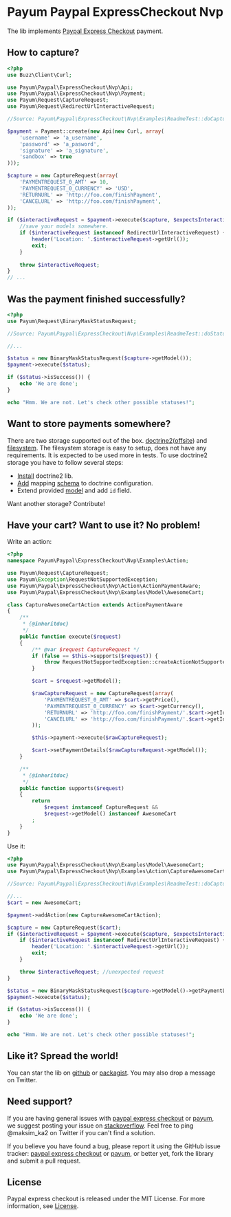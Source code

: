 Payum Paypal ExpressCheckout Nvp
================================

The lib implements [Paypal Express Checkout](https://www.x.com/content/paypal-nvp-api-overview) payment.

## How to capture?

```php
<?php
use Buzz\Client\Curl;

use Payum\Paypal\ExpressCheckout\Nvp\Api;
use Payum\Paypal\ExpressCheckout\Nvp\Payment;
use Payum\Request\CaptureRequest;
use Payum\Request\RedirectUrlInteractiveRequest;

//Source: Payum\Paypal\ExpressCheckout\Nvp\Examples\ReadmeTest::doCapture()

$payment = Payment::create(new Api(new Curl, array(
    'username' => 'a_username',
    'password' => 'a_pasword',
    'signature' => 'a_signature',
    'sandbox' => true
)));

$capture = new CaptureRequest(array(
    'PAYMENTREQUEST_0_AMT' => 10,
    'PAYMENTREQUEST_0_CURRENCY' => 'USD',
    'RETURNURL' => 'http://foo.com/finishPayment',
    'CANCELURL' => 'http://foo.com/finishPayment',
));

if ($interactiveRequest = $payment->execute($capture, $expectsInteractive = true)) {
    //save your models somewhere.
    if ($interactiveRequest instanceof RedirectUrlInteractiveRequest) {
        header('Location: '.$interactiveRequest->getUrl());
        exit;
    }
    
    throw $interactiveRequest;
}
// ...
```

## Was the payment finished successfully?

```php
<?php
use Payum\Request\BinaryMaskStatusRequest;

//Source: Payum\Paypal\ExpressCheckout\Nvp\Examples\ReadmeTest::doStatus()

//...

$status = new BinaryMaskStatusRequest($capture->getModel());
$payment->execute($status);

if ($status->isSuccess()) {
    echo 'We are done';
}

echo "Hmm. We are not. Let's check other possible statuses!";
```

## Want to store payments somewhere?

There are two storage supported out of the box. [doctrine2](https://github.com/Payum/Payum/blob/master/src/Payum/Bridge/Doctrine/Storage/DoctrineStorage.php)([offsite](http://www.doctrine-project.org/)) and [filesystem](https://github.com/Payum/Payum/blob/master/src/Payum/Storage/FilesystemStorage.php).
The filesystem storage is easy to setup, does not have any requirements. It is expected to be used more in tests. 
To use doctrine2 storage you have to follow several steps:

* [Install](http://docs.doctrine-project.org/projects/doctrine-orm/en/latest/reference/installation.html) doctrine2 lib. 
* [Add](http://docs.doctrine-project.org/projects/doctrine-orm/en/latest/reference/configuration.html#obtaining-an-entitymanager) mapping [schema](src/Payum/Paypal/ExpressCheckout/Nvp/Bridge/Doctrine/Resources/mapping/PaymentInstruction.orm.xml) to doctrine configuration. 
* Extend provided [model](src/Payum/src/Payum/Paypal/ExpressCheckout/Nvp/Bridge/Doctrine/Entity/PaymentInstruction.php) and add `id` field.

Want another storage? Contribute!

## Have your cart? Want to use it? No problem!

Write an action:

```php
<?php
namespace Payum\Paypal\ExpressCheckout\Nvp\Examples\Action;

use Payum\Request\CaptureRequest;
use Payum\Exception\RequestNotSupportedException;
use Payum\Paypal\ExpressCheckout\Nvp\Action\ActionPaymentAware;
use Payum\Paypal\ExpressCheckout\Nvp\Examples\Model\AwesomeCart; 

class CaptureAwesomeCartAction extends ActionPaymentAware
{
    /**
     * {@inheritdoc}
     */
    public function execute($request)
    {
        /** @var $request CaptureRequest */
        if (false == $this->supports($request)) {
            throw RequestNotSupportedException::createActionNotSupported($this, $request);
        }

        $cart = $request->getModel();

        $rawCaptureRequest = new CaptureRequest(array(
            'PAYMENTREQUEST_0_AMT' => $cart->getPrice(),
            'PAYMENTREQUEST_0_CURRENCY' => $cart->getCurrency(),
            'RETURNURL' => 'http://foo.com/finishPayment/'.$cart->getId(),
            'CANCELURL' => 'http://foo.com/finishPayment/'.$cart->getId(),
        ));

        $this->payment->execute($rawCaptureRequest);

        $cart->setPaymentDetails($rawCaptureRequest->getModel());
    }

    /**
     * {@inheritdoc}
     */
    public function supports($request)
    {
        return
            $request instanceof CaptureRequest &&
            $request->getModel() instanceof AwesomeCart
        ;
    }
}
```

Use it:

```php
<?php
use Payum\Paypal\ExpressCheckout\Nvp\Examples\Model\AwesomeCart;
use Payum\Paypal\ExpressCheckout\Nvp\Examples\Action\CaptureAwesomeCartAction;

//Source: Payum\Paypal\ExpressCheckout\Nvp\Examples\ReadmeTest::doCaptureAwesomeCart()

//...
$cart = new AwesomeCart;

$payment->addAction(new CaptureAwesomeCartAction);

$capture = new CaptureRequest($cart);
if ($interactiveRequest = $payment->execute($capture, $expectsInteractive = true)) {
    if ($interactiveRequest instanceof RedirectUrlInteractiveRequest) {
        header('Location: '.$interactiveRequest->getUrl());
        exit;
    }

    throw $interactiveRequest; //unexpected request
}

$status = new BinaryMaskStatusRequest($capture->getModel()->getPaymentDetails());
$payment->execute($status);

if ($status->isSuccess()) {
    echo 'We are done';
}

echo "Hmm. We are not. Let's check other possible statuses!";
```

## Like it? Spread the world!

You can star the lib on [github](https://github.com/Payum/PaypalExpressCheckoutNvp) or [packagist](https://packagist.org/packages/payum/paypal-express-checkout-nvp). You may also drop a message on Twitter.  

## Need support?

If you are having general issues with [paypal express checkout](https://github.com/Payum/PaypalExpressCheckoutNvp) or [payum](https://github.com/Payum/Payum), we suggest posting your issue on [stackoverflow](http://stackoverflow.com/). Feel free to ping @maksim_ka2 on Twitter if you can't find a solution.

If you believe you have found a bug, please report it using the GitHub issue tracker: [paypal express checkout](https://github.com/Payum/PaypalExpressCheckoutNvp/issues) or [payum](https://github.com/Payum/Payum/issues), or better yet, fork the library and submit a pull request.

## License

Paypal express checkout is released under the MIT License. For more information, see [License](LICENSE).